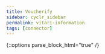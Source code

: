 ```yaml
---
title: Voucherify
sidebar: cyclr_sidebar
permalink: vitari-information
tags: [connector]
---
```

{::options parse_block_html="true" /}
